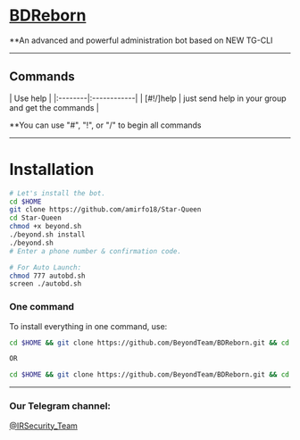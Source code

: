 # [BDReborn](https://telegram.me/BDReborn)

**An advanced and powerful administration bot based on NEW TG-CLI


* * *

## Commands

| Use help |
|:--------|:------------|
| [#!/]help | just send help in your group and get the commands |

**You can use "#", "!", or "/" to begin all commands

* * *

# Installation

```sh
# Let's install the bot.
cd $HOME
git clone https://github.com/amirfo18/Star-Queen
cd Star-Queen
chmod +x beyond.sh
./beyond.sh install
./beyond.sh 
# Enter a phone number & confirmation code.

# For Auto Launch:
chmod 777 autobd.sh
screen ./autobd.sh
```
### One command
To install everything in one command, use:
```sh
cd $HOME && git clone https://github.com/BeyondTeam/BDReborn.git && cd Star-Queen && chmod +x beyond.sh && ./beyond.sh install && ./beyond.sh

OR

cd $HOME && git clone https://github.com/BeyondTeam/BDReborn.git && cd Star-Queen && chmod +x beyond.sh && ./beyond.sh install && chmod 777 autobd.sh && screen ./autobd.sh
```


* * *

### Our Telegram channel:

[@IRSecurity_Team](https://telegram.me/IRSecurity_Team)
